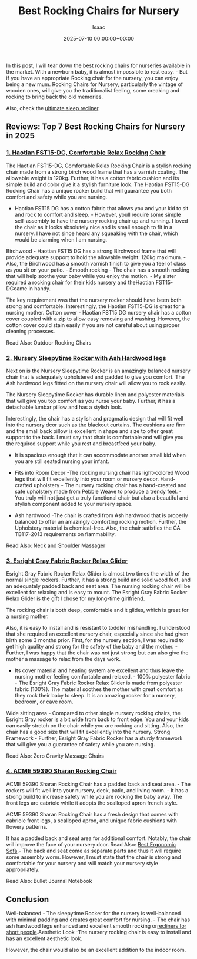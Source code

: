 ﻿---
title: Best Rocking Chairs for Nursery
description: In this post, I will tear down the best rocking chairs for nurseries available in the market. With a newborn baby, it is almost impossible to rest easy. - But...
slug: /best-rocking-chairs-for-nursery/
date: 2025-07-10 00:00:00+00:00
lastmod: 2025-07-10 00:00:00+03:00
author: Isaac
categories:
- Recliners
tags:
- recliners
- chair
- nursery
layout: post
---

In this post, I will tear down the best rocking chairs for nurseries available in the market. With a newborn baby, it is almost impossible to rest easy. - But if you have an appropriate Rocking chair for the nursery, you can enjoy being a new mum. Rocking Chairs for Nursery, particularly the vintage of wooden ones, will give you the traditionalist feeling, some creaking and rocking to bring back the old memories.

Also, check the [ultimate sleep recliner](https://pestpolicy.com/best-[recliners](https://pestpolicy.com/best-gaming-chair-for-tall-person/)-for-sleeping/).

##  Reviews: Top 7 Best Rocking Chairs for Nursery in 2025

###  [1. Haotian FST15-DG, Comfortable Relax Rocking Chair](https://www.amazon.com/dp/B01G39KZ56/?tag=p-policy-20)

The Haotian FST15-DG, Comfortable Relax Rocking Chair is a stylish rocking chair made from a strong birch wood frame that has a varnish coating. The allowable weight is 120kg. Further, it has a cotton fabric cushion and its simple build and color give it a stylish furniture look. The Haotian FST15-DG Rocking Chair has a unique rocker build that will guarantee you both comfort and safety while you are nursing.

- Haotian FST15 DG has a cotton fabric that allows you and your kid to sit and rock to comfort and sleep. - However, youll require some simple self-assembly to have the nursery rocking chair up and running. I loved the chair as it looks absolutely nice and is small enough to fit in a nursery. I have not since heard any squeaking with the chair, which would be alarming when I am nursing.

Birchwood - Haotian FST15 DG has a strong Birchwood frame that will provide adequate support to hold the allowable weight: 120kg maximum. - Also, the Birchwood has a smooth varnish finish to give you a feel of class as you sit on your patio. - Smooth rocking - The chair has a smooth rocking that will help soothe your baby while you enjoy the motion. - My sister required a rocking chair for their kids nursery and theHaotian FST15-DGcame in handy.

The key requirement was that the nursery rocker should have been both strong and comfortable. Interestingly, the Haotian FST15-DG is great for a nursing mother. Cotton cover - Haotian FST15 DG nursery chair has a cotton cover coupled with a zip to allow easy removing and washing. However, the cotton cover could stain easily if you are not careful about using proper cleaning processes.

Read Also: Outdoor Rocking Chairs

###  [2. Nursery Sleepytime Rocker with Ash Hardwood legs](https://www.amazon.com/dp/B00MVILHJC/?tag=p-policy-20)

Next on is the Nursery Sleepytime Rocker is an amazingly balanced nursery chair that is adequately upholstered and padded to give you comfort. The Ash hardwood legs fitted on the nursery chair will allow you to rock easily.

The Nursery Sleepytime Rocker has durable linen and polyester materials that will give you top comfort as you nurse your baby. Further, it has a detachable lumbar pillow and has a stylish look.

Interestingly, the chair has a stylish and pragmatic design that will fit well into the nursery dcor such as the blackout curtains. The cushions are firm and the small back pillow is excellent in shape and size to offer great support to the back. I must say that chair is comfortable and will give you the required support while you rest and breastfeed your baby.

- It is spacious enough that it can accommodate another small kid when you are still seated nursing your infant.

- Fits into Room Decor -The rocking nursing chair has light-colored Wood legs that will fit excellently into your room or nursery decor. Hand-crafted upholstery - The nursery rocking chair has a hand-created and safe upholstery made from Pebble Weave to produce a trendy feel. - You truly will not just get a truly functional chair but also a beautiful and stylish component added to your nursery space.

- Ash hardwood -The chair is crafted from Ash hardwood that is properly balanced to offer an amazingly comforting rocking motion. Further, the Upholstery material is chemical-free. Also, the chair satisfies the CA TB117-2013 requirements on flammability.

Read Also: Neck and Shoulder Massager

###  [3. Esright Gray Fabric Rocker Relax Glider](https://www.amazon.com/dp/B07X3BF3CP/?tag=p-policy-20)

Esright Gray Fabric Rocker Relax Glider is almost two times the width of the normal single rockers. Further, it has a strong build and solid wood feet, and an adequately padded back and seat area. The nursing rocking chair will be excellent for relaxing and is easy to mount. The Esright Gray Fabric Rocker Relax Glider is the gift I chose for my long-time girlfriend.

The rocking chair is both deep, comfortable and it glides, which is great for a nursing mother.

Also, it is easy to install and is resistant to toddler mishandling. I understood that she required an excellent nursery chair, especially since she had given birth some 3 months prior. First, for the nursery section, I was required to get high quality and strong for the safety of the baby and the mother. - Further, I was happy that the chair was not just strong but can also give the mother a massage to relax from the days work.

- Its cover material and heating system are excellent and thus leave the nursing mother feeling comfortable and relaxed. - 100% polyester fabric - The Esright Gray Fabric Rocker Relax Glider is made from polyester fabric (100%). The material soothes the mother with great comfort as they rock their baby to sleep. It is an amazing rocker for a nursery, bedroom, or cave room.

Wide sitting area - Compared to other single nursery rocking chairs, the Esright Gray rocker is a bit wide from back to front edge. You and your kids can easily stretch on the chair while you are rocking and sitting. Also, the chair has a good size that will fit excellently into the nursery. Strong Framework - Further, Esright Gray Fabric Rocker has a sturdy framework that will give you a guarantee of safety while you are nursing.

Read Also: Zero Gravity Massage Chairs

###  [4. ACME 59390 Sharan Rocking Chair](https://www.amazon.com/dp/B01HHUG7DE/?tag=p-policy-20)

ACME 59390 Sharan Rocking Chair has a padded back and seat area. - The rockers will fit well into your nursery, deck, patio, and living room. - It has a strong build to increase safety while you are rocking the baby away. The front legs are cabriole while it adopts the scalloped apron french style.

ACME 59390 Sharan Rocking Chair has a fresh design that comes with cabriole front legs, a scalloped apron, and unique fabric cushions with flowery patterns.

It has a padded back and seat area for additional comfort. Notably, the chair will improve the face of your nursery dcor. Read Also: [Best Ergonomic Sofa](https://pestpolicy.com/best-ergonomic-sofa/).- The back and seat come as separate parts and thus it will require some assembly worm. However, I must state that the chair is strong and comfortable for your nursery and will match your nursery style appropriately.

Read Also: Bullet Journal Notebook

##  Conclusion

Well-balanced - The sleepytime Rocker for the nursery is well-balanced with minimal padding and creates great comfort for nursing. - The chair has ash hardwood legs enhanced and excellent smooth rocking or[recliners for short people](https://pestpolicy.com/best-recliners-for-short-people/).Aesthetic Look -The nursery rocking chair is easy to install and has an excellent aesthetic look.

However, the chair would also be an excellent addition to the indoor room.

